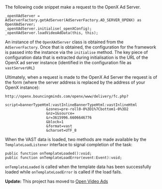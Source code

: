 The following code snippet make a request to the OpenX Ad Server.

```
_openXAdServer = AdServerFactory.getAdServer(AdServerFactory.AD_SERVER_OPENX) as OpenXAdServer;
_openXAdServer.initialise(_openXConfig);
_openXAdServer.loadVideoAdData(this, this);
```

An instance of the `OpenXAdServer` class is obtained from the `AdServerFactory`. Once that is obtained, the configuration for the framework is passed into the instance via the `initialise` method. The key piece of configuration data that is extracted during initialisation is the URL of the OpenX ad server instance (identified in the configuration file as `vastServerURL`)

Ultimately, when a request is made to the OpenX Ad Server the request is of the form (where the server address is replaced by the address of your OpenX instance):

```
http://openx.bouncingminds.com/openx/www/delivery/fc.php?
                   script=bannerTypeHtml:vastInlineBannerTypeHtml:vastInlineHtml
                   &zones=pre-roll0-0%3D1%7Cbottom1-0%3D2
                   &nz=1&source=
                   &r=3615996.6606646776
                   &block=1
                   &format=vast
                   &charset=UTF_8
```

When the VAST data is loaded, two methods are made available by the `TemplateLoadListener` interface to signal completion of the task:

```
public function onTemplateLoaded():void;
public function onTemplateLoadError(event:Event):void;
```

`onTemplateLoaded` is called when the template data has been successfully loaded while `onTemplateLoadError` is called if the load fails.

**Update:** This project has moved to [Open Video Ads](http://code.google.com/p/open-video-ads)